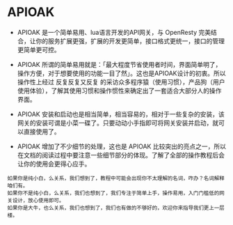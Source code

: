# APIOAK

* APIOAK 是一个简单易用、lua语言开发的API网关，与 OpenResty 完美结合，让你的服务扩展更强，扩展的开发更简单，接口格式更统一，接口的管理更简单更可控。

* APIOAK 所谓的简单易用就是：「最大程度节省使用者时间，界面简单明了，操作方便，对于想要使用的功能一目了然」。这也是APIOAK设计的初衷。所以 操作性上经过 反复反复又反复 的采访众多程序猿（使用习惯），产品狗（用户使用体验），了解其使用习惯和操作惯性来确定出了一套适合大部分人的操作界面。

* APIOAK 安装和启动也是相当简单，相当容易的，相对于一些复杂的安装，该网关的安装可谓是小菜一碟了。只要动动小手指即可将网关安装并启动，就可以直接使用了。

* APIOAK 增加了不少细节的处理，这也是 APIOAK 比较突出的亮点之一，所以在文档的阅读过程中要注意一些细节部分的体现。了解了全部的操作教程后会让你的使用会更得心应手。

```
如果你是纯小白，么关系，我们想到了，教程中可能会出现你不太理解的名词，咋办？名词解释咱们有。
如果你不是纯小白，么关系，我们也想到了，我们专注于简单上手，操作易用，入门门槛低的网关设计，放心使用即可。
如果你是大牛，也么关系，我们也想到了，我们也有做的不够好的，欢迎你来指导我们更上一层楼。
```


